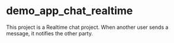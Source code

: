 # demo_app_chat_realtime
This project is a Realtime chat project. When another user sends a message, it notifies the other party.